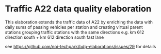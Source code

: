 <!--
SPDX-FileCopyrightText: NOI Techpark <digital@noi.bz.it>

SPDX-License-Identifier: CC0-1.0
-->

# Traffic A22 data quality elaboration

This elaboration extends the traffic data of A22 by enriching the data with daily sums of passing vehicles per station and creating virtual parent stations grouping traffic stations with the same directions e.g. km 612 direction south + km 612 direction south fast lane


see https://github.com/noi-techpark/bdp-elaborations/issues/29 for details


